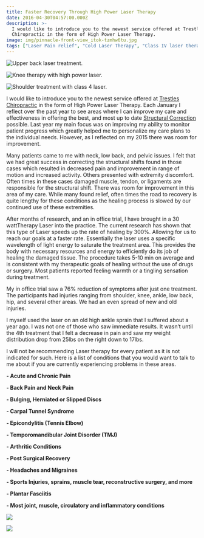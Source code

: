 ```yaml
---
title: Faster Recovery Through High Power Laser Therapy
date: 2016-04-30T04:57:00.000Z
description: >-
  I would like to introduce you to the newest service offered at Trestles
  Chiropractic in the form of High Power Laser Therapy.
image: img/pinnacle-front-view_itok-tzmhw6tu.jpg
tags: ["Laser Pain relief", "Cold Laser Therapy", "Class IV laser therapy", "Claass 4 Laser", "Orange County Laser therapy", "Class III laser", "K Laser", "Aspen Laser", "Diowave Laser", "High Power laser therapy", "30W laser therapy", "Pain management"]
---
```

![Upper back laser treatment.](img/back-laser_itok-sb4db_sw.jpg "Upper back laser treatment.")

![Knee therapy with high power laser.](img/knee-laser_itok-adg5fhbx.jpg "Knee therapy with high power laser.")

![Shoulder treatment with class 4 laser.](img/shoulder-laser_itok-gczeaqqw.jpg "Shoulder treatment with class 4 laser.")

I would like to introduce you to the newest service offered at[](<>) [Trestles Chiropractic](http://trestleschiropractic.com/index.html "Trestles Chiropractic") in the form of[](<>) High Power Laser Therapy. Each January I reflect over the past year to see areas where I can improve my care and effectiveness in offering the best, and most up to date[](<>) [Structural Correction](http://trestleschiropractic.com/why-structural-chiropractic.html "Structural Correction") possible. Last year my main focus was on improving my ability to monitor patient progress which greatly helped me to personalize my care plans to the individual needs. However, as I reflected on my 2015 there was room for improvement.

Many patients came to me with neck, low back, and pelvic issues. I felt that we had great success in correcting the structural shifts found in those cases which resulted in decreased pain and improvement in range of motion and increased activity. Others presented with extremity discomfort. Often times in these cases damaged muscle, tendon, or ligaments are responsible for the structural shift. There was room for improvement in this area of my care. While many found relief, often times the road to recovery is quite lengthy for these conditions as the healing process is slowed by our continued use of these extremities.

After months of research, and an in office trial, I have brought in a 30 watt[](<>)Therapy Laser into the practice. The current research has shown that this type of Laser speeds up the rate of healing by 300%. Allowing for us to reach our goals at a faster rate. Essentially the laser uses a specific wavelength of light energy to saturate the treatment area. This provides the body with necessary resources and energy to efficiently do its job of healing the damaged tissue. The procedure takes 5-10 min on average and is consistent with my therapeutic goals of healing without the use of drugs or surgery. Most patients reported feeling warmth or a tingling sensation during treatment.

My in office trial saw a 76% reduction of symptoms after just one treatment. The participants had injuries ranging from shoulder, knee, ankle, low back, hip, and several other areas. We had an even spread of new and old injuries.

I myself used the laser on an old high ankle sprain that I suffered about a year ago. I was not one of those who saw immediate results. It wasn’t until the 4th treatment that I felt a decrease in pain and saw my weight distribution drop from 25lbs on the right down to 17lbs.

I will not be recommending[](<>) Laser therapy for every patient as it is not indicated for such. Here is a list of conditions that you would want to talk to me about if you are currently experiencing problems in these areas.

**\- Acute and Chronic Pain**

**\- Back Pain and Neck Pain**

**\- Bulging, Herniated or Slipped Discs**

**\- Carpal Tunnel Syndrome**

**\- Epicondylitis (Tennis Elbow)**

**\- Temporomandibular Joint Disorder (TMJ)**

**\- Arthritic Conditions**

**\- Post Surgical Recovery**

**\- Headaches and Migraines**

**\- Sports Injuries, sprains, muscle tear, reconstructive surgery, and more**

**\- Plantar Fasciitis**

**\- Most joint, muscle, circulatory and inflammatory conditions**

![](img/inside-brochure.png)

![](img/front-brochure.png)